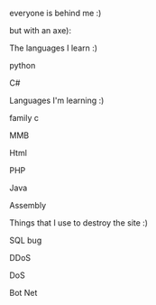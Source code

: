 everyone is behind me :)

but with an axe):


The languages ​​I learn :)

python

C#

Languages ​​I'm learning :)

family c

MMB

Html

PHP

Java

Assembly

Things that I use to destroy the site :)

SQL bug

DDoS

DoS

Bot Net
